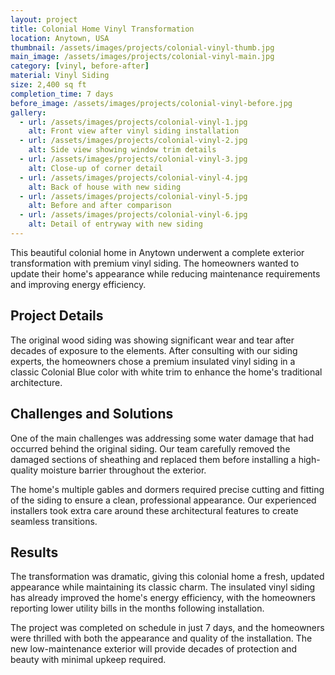 ```yaml
---
layout: project
title: Colonial Home Vinyl Transformation
location: Anytown, USA
thumbnail: /assets/images/projects/colonial-vinyl-thumb.jpg
main_image: /assets/images/projects/colonial-vinyl-main.jpg
category: [vinyl, before-after]
material: Vinyl Siding
size: 2,400 sq ft
completion_time: 7 days
before_image: /assets/images/projects/colonial-vinyl-before.jpg
gallery:
  - url: /assets/images/projects/colonial-vinyl-1.jpg
    alt: Front view after vinyl siding installation
  - url: /assets/images/projects/colonial-vinyl-2.jpg
    alt: Side view showing window trim details
  - url: /assets/images/projects/colonial-vinyl-3.jpg
    alt: Close-up of corner detail
  - url: /assets/images/projects/colonial-vinyl-4.jpg
    alt: Back of house with new siding
  - url: /assets/images/projects/colonial-vinyl-5.jpg
    alt: Before and after comparison
  - url: /assets/images/projects/colonial-vinyl-6.jpg
    alt: Detail of entryway with new siding
---
```


This beautiful colonial home in Anytown underwent a complete exterior transformation with premium vinyl siding. The homeowners wanted to update their home's appearance while reducing maintenance requirements and improving energy efficiency.

## Project Details

The original wood siding was showing significant wear and tear after decades of exposure to the elements. After consulting with our siding experts, the homeowners chose a premium insulated vinyl siding in a classic Colonial Blue color with white trim to enhance the home's traditional architecture.

## Challenges and Solutions

One of the main challenges was addressing some water damage that had occurred behind the original siding. Our team carefully removed the damaged sections of sheathing and replaced them before installing a high-quality moisture barrier throughout the exterior.

The home's multiple gables and dormers required precise cutting and fitting of the siding to ensure a clean, professional appearance. Our experienced installers took extra care around these architectural features to create seamless transitions.

## Results

The transformation was dramatic, giving this colonial home a fresh, updated appearance while maintaining its classic charm. The insulated vinyl siding has already improved the home's energy efficiency, with the homeowners reporting lower utility bills in the months following installation.

The project was completed on schedule in just 7 days, and the homeowners were thrilled with both the appearance and quality of the installation. The new low-maintenance exterior will provide decades of protection and beauty with minimal upkeep required.

